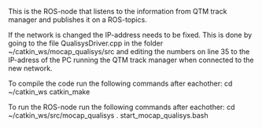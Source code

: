 This is the ROS-node that listens to the information from QTM track manager
and publishes it on a ROS-topics. 

If the network is changed the IP-address needs to be fixed. This is done by going to the file
QualisysDriver.cpp in the folder ~/catkin_ws/mocap_qualisys/src and editing the numbers on line
35 to the IP-adress of the PC running the QTM track manager when connected to the new network. 

To compile the code run the following commands after eachother:
cd ~/catkin_ws
catkin_make

To run the ROS-node run the following commands after eachother:
cd ~/catkin_ws/src/mocap_qualisys
. start_mocap_qualisys.bash


